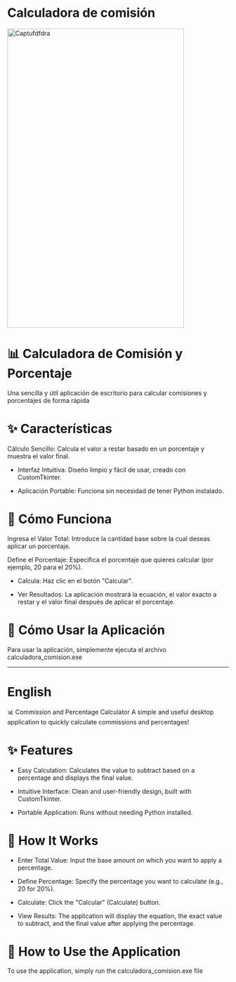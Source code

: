 # Calculadora de comisión

<img width="402" height="682" alt="Captufdfdra" src="https://github.com/user-attachments/assets/c9c9a533-1278-4c56-8bc5-0e983da41087" />


# 📊 Calculadora de Comisión y Porcentaje
Una sencilla y útil aplicación de escritorio para calcular comisiones y porcentajes de forma rápida

# ✨ Características
Cálculo Sencillo: Calcula el valor a restar basado en un porcentaje y muestra el valor final.

- Interfaz Intuitiva: Diseño limpio y fácil de usar, creado con CustomTkinter.

- Aplicación Portable: Funciona sin necesidad de tener Python instalado.


# 🚀 Cómo Funciona
Ingresa el Valor Total: Introduce la cantidad base sobre la cual deseas aplicar un porcentaje.

Define el Porcentaje: Especifica el porcentaje que quieres calcular (por ejemplo, 20 para el 20%).

- Calcula: Haz clic en el botón "Calcular".

- Ver Resultados: La aplicación mostrará la ecuación, el valor exacto a restar y el valor final después de aplicar el porcentaje.

# 🏃 Cómo Usar la Aplicación
Para usar la aplicación, simplemente ejecuta el archivo calculadora_comision.exe 





-----





# English
📊 Commission and Percentage Calculator
A simple and useful desktop application to quickly calculate commissions and percentages!

# ✨ Features
- Easy Calculation: Calculates the value to subtract based on a percentage and displays the final value.

- Intuitive Interface: Clean and user-friendly design, built with CustomTkinter.

- Portable Application: Runs without needing Python installed.

# 🚀 How It Works
- Enter Total Value: Input the base amount on which you want to apply a percentage.

- Define Percentage: Specify the percentage you want to calculate (e.g., 20 for 20%).

- Calculate: Click the "Calcular" (Calculate) button.

- View Results: The application will display the equation, the exact value to subtract, and the final value after applying the percentage.

# 🏃 How to Use the Application
To use the application, simply run the calculadora_comision.exe file 
